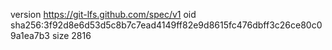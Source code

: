 version https://git-lfs.github.com/spec/v1
oid sha256:3f92d8e6d53d5c8b7c7ead4149ff82e9d8615fc476dbff3c26ce80c09a1ea7b3
size 2816
